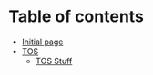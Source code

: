 # Table of contents

* [Initial page](README.md)
* [TOS](tos/README.md)
  * [TOS Stuff](tos/tos-stuff.md)

